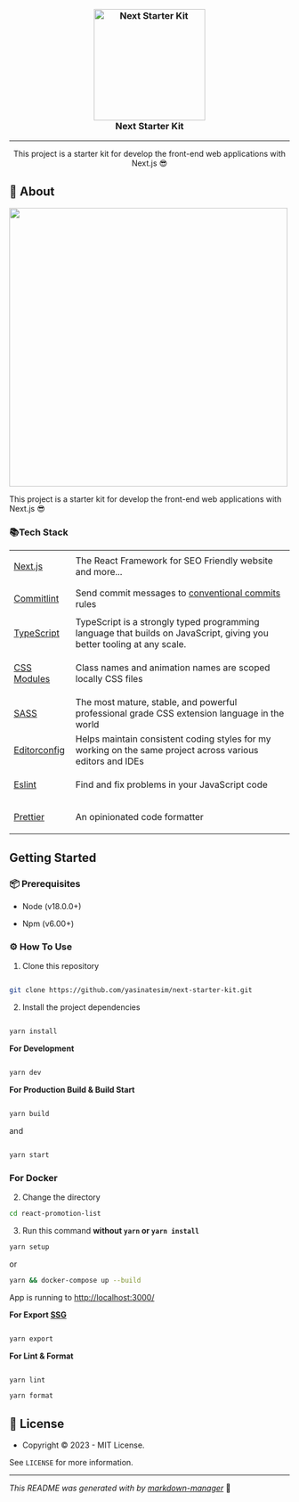 <h3 align="center">
  <br>
  <a href="https://github.com/yasinatesim/next-starter-kit"><img src="https://yasinates.com/tech/next.svg" alt="Next Starter Kit" width="200"></a>
  <br>
  Next Starter Kit
  <br>
</h3>

<hr>

<p  align="center">This project is a starter kit for develop the front-end web applications with Next.js 😎</p>

## 📖 About

  <img width="500" src="https://yasinates.com/next-starter-kit.jpg">

This project is a starter kit for develop the front-end web applications with Next.js 😎

### 📚Tech Stack

<table>

<tr>

<td>

<a  href="https://nextjs.org/">Next.js</a>

</td>

<td>The React Framework for SEO Friendly website and more...</td>

</tr>

<tr>

<td>

<a  href="https://github.com/conventional-changelog/commitlint">Commitlint</a>

</td>

<td>Send commit messages to <a  href="https://www.conventionalcommits.org/en/v1.0.0/">conventional commits</a> rules</td>

</tr>

  <tr>
    <td><a href="https://www.typescriptlang.org/">TypeScript</a></td>
    <td>TypeScript is a strongly typed programming language that builds on JavaScript, giving you better tooling at any scale.</td>
  </tr>

<tr>

<td>

<a  href="https://github.com/css-modules/css-modules">CSS Modules</a>

</td>

<td>Class names and animation names are scoped locally CSS files</td>

</tr>

<tr>

<td>

<a  href="https://sass-lang.com/">SASS</a>

</td>

<td>The most mature, stable, and powerful professional grade CSS extension language in the world</td>

</tr>

<tr>

<td>

<a  href="https://editorconfig.org/">Editorconfig</a>

</td>

<td>Helps maintain consistent coding styles for my working on the same project across various editors and IDEs</td>

</tr>

<tr>

<td>

<a  href="https://eslint.org/">Eslint</a>

</td>

<td>Find and fix problems in your JavaScript code</td>

</tr>

<tr>

<td>

<a  href="https://prettier.io/">Prettier</a>

</td>

<td>An opinionated code formatter</td>

</tr>

</table>

## Getting Started

### 📦 Prerequisites

- Node (v18.0.0+)

- Npm (v6.00+)

### ⚙️ How To Use

1. Clone this repository

```bash

git clone https://github.com/yasinatesim/next-starter-kit.git

```

2. Install the project dependencies

```bash

yarn install

```

**For Development**

```bash

yarn dev

```

**For Production Build & Build Start**

```bash

yarn build

```

and

```bash

yarn start

```

### For Docker

2. Change the directory

```bash
cd react-promotion-list
```

3. Run this command **without `yarn` or `yarn install`**

```bash
yarn setup
```

or

```bash
yarn && docker-compose up --build
```

App is running to [http://localhost:3000/](http://localhost:3000/)

**For Export [SSG](https://www.staticgen.com/)**

```bash

yarn export

```

**For Lint & Format**

```bash

yarn lint

yarn format

```

## 🔑 License

- Copyright © 2023 - MIT License.

See `LICENSE` for more information.

---

_This README was generated with by [markdown-manager](https://github.com/yasinatesim/markdown-manager)_ 🥲
